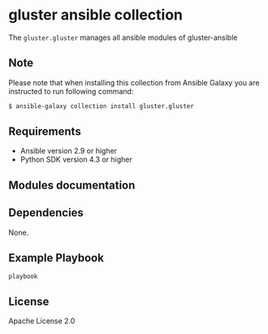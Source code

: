 gluster ansible collection
====================================

The `gluster.gluster` manages all ansible modules of gluster-ansible

Note
----
Please note that when installing this collection from Ansible Galaxy you are instructed to run following command:

```bash
$ ansible-galaxy collection install gluster.gluster
```


Requirements
------------

 * Ansible version 2.9 or higher
 * Python SDK version 4.3 or higher

Modules documentation
--------------

Dependencies
------------
None.

Example Playbook
----------------

```
playbook
```
License
-------

Apache License 2.0
